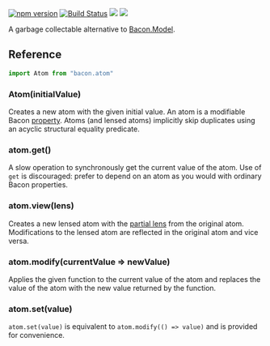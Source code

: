 [![npm version](https://badge.fury.io/js/bacon.atom.svg)](http://badge.fury.io/js/bacon.atom) [![Build Status](https://travis-ci.org/calmm-js/bacon.atom.svg?branch=master)](https://travis-ci.org/calmm-js/bacon.atom) [![](https://david-dm.org/calmm-js/bacon.atom.svg)](https://david-dm.org/calmm-js/bacon.atom) [![](https://david-dm.org/calmm-js/bacon.atom/dev-status.svg)](https://david-dm.org/calmm-js/bacon.atom?type=dev)

A garbage collectable alternative to
[Bacon.Model](https://github.com/baconjs/bacon.model).

## Reference

```js
import Atom from "bacon.atom"
```

### Atom(initialValue)

Creates a new atom with the given initial value.  An atom is a modifiable
Bacon [property](https://github.com/baconjs/bacon.js#property).  Atoms (and
lensed atoms) implicitly skip duplicates using an acyclic structural equality
predicate.

### atom.get()

A slow operation to synchronously get the current value of the atom.  Use of
`get` is discouraged: prefer to depend on an atom as you would with ordinary
Bacon properties.

### atom.view(lens)

Creates a new lensed atom with the [partial
lens](https://github.com/calmm-js/partial.lenses/) from the original atom.
Modifications to the lensed atom are reflected in the original atom and vice
versa.

### atom.modify(currentValue => newValue)

Applies the given function to the current value of the atom and replaces the
value of the atom with the new value returned by the function.

### atom.set(value)

`atom.set(value)` is equivalent to `atom.modify(() => value)` and is provided
for convenience.

